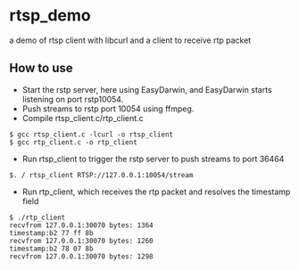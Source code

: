 # rtsp_demo
a demo of rtsp client with libcurl and a client to receive rtp packet

## How to use
- Start the rstp server, here using EasyDarwin, and EasyDarwin starts listening on port rstp10054.
- Push streams to rstp port 10054 using ffmpeg.
- Compile rtsp_client.c/rtp_client.c
```
$ gcc rtsp_client.c -lcurl -o rtsp_client
$ gcc rtp_client.c -o rtp_client
```
- Run rtsp_client to trigger the rstp server to push streams to port 36464
```
$. / rtsp_client RTSP://127.0.0.1:10054/stream
```
- Run rtp_client, which receives the rtp packet and resolves the timestamp field
```
$ ./rtp_client
recvfrom 127.0.0.1:30070 bytes: 1364
timestamp:b2 77 ff 8b
recvfrom 127.0.0.1:30070 bytes: 1260
timestamp:b2 78 07 8b
recvfrom 127.0.0.1:30070 bytes: 1298
```
